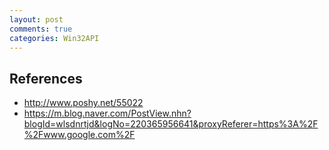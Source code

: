 ```yaml
---
layout: post
comments: true
categories: Win32API
---
```




## **References**

- http://www.poshy.net/55022
- https://m.blog.naver.com/PostView.nhn?blogId=wlsdnrtjd&logNo=220365956641&proxyReferer=https%3A%2F%2Fwww.google.com%2F